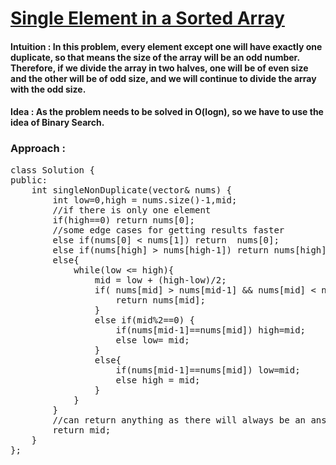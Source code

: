 # [Single Element in a Sorted Array](https://leetcode.com/problems/single-element-in-a-sorted-array/)

#### Intuition : In this problem, every element except one will have exactly one duplicate, so that means the size of the array will be an odd number. Therefore, if we divide the array in two halves, one will be of even size and the other will be of odd size, and we will continue to divide the array with the odd size.

#### Idea : As the problem needs to be solved in O(logn), so we have to use the idea of Binary Search.

### Approach :

<pre>
class Solution {
public:
    int singleNonDuplicate(vector<int>& nums) {
        int low=0,high = nums.size()-1,mid;
        //if there is only one element
        if(high==0) return nums[0];
        //some edge cases for getting results faster
        else if(nums[0] < nums[1]) return  nums[0];
        else if(nums[high] > nums[high-1]) return nums[high];
        else{
            while(low <= high){
                mid = low + (high-low)/2;
                if( nums[mid] > nums[mid-1] && nums[mid] < nums[mid+1]) {
                    return nums[mid];
                }
                else if(mid%2==0) {
                    if(nums[mid-1]==nums[mid]) high=mid;
                    else low= mid;
                }
                else{
                    if(nums[mid-1]==nums[mid]) low=mid;
                    else high = mid;
                }
            }
        }    
        //can return anything as there will always be an answer returned from the above if..else condition
        return mid;
    }
};
</pre>
